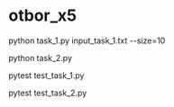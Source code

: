 # otbor_x5

python task_1.py input_task_1.txt --size=10

python task_2.py

pytest test_task_1.py

pytest test_task_2.py
